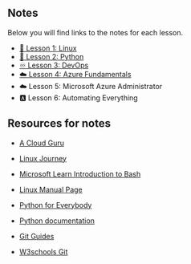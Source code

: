 ## Notes
Below you will find links to the notes for each lesson.

* [🐧 Lesson 1: Linux](1_linux.md)
* [🐍 Lesson 2: Python](2_python.md)
* [♾️ Lesson 3: DevOps](3_devops.md)
* [☁️ Lesson 4: Azure Fundamentals](4_azure.md)
* ☁️ Lesson 5: Microsoft Azure Administrator
* 🅰️ Lesson 6: Automating Everything

## Resources for notes

- [A Cloud Guru](https://acloudguru.com/)

- [Linux Journey](https://linuxjourney.com/)

- [Microsoft Learn Introduction to Bash](https://docs.microsoft.com/en-us/learn/modules/bash-introduction/)

- [Linux Manual Page](https://man7.org/index.html)

- [Python for Everybody](https://www.py4e.com/lessons)

- [Python documentation](https://docs.python.org/3/)

- [Git Guides](https://github.com/git-guides)

- [W3schools Git](https://www.w3schools.com/git/default.asp?remote=github)


